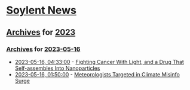 # [Soylent News](../../../README.md)

## [Archives](../../index.md) for [2023](../index.md)

### [Archives](../../index.md) for [2023-05-16](index.md)

* [2023-05-16, 04:33:00](https://soylentnews.org/article.pl?sid=23/05/15/0448241&from=rss) - [Fighting Cancer With Light, and a Drug That Self-assembles Into Nanoparticles](https://soylentnews.org/article.pl?sid=23/05/15/0448241&from=rss)
* [2023-05-16, 01:50:00](https://soylentnews.org/article.pl?sid=23/05/15/0442242&from=rss) - [Meteorologists Targeted in Climate Misinfo Surge](https://soylentnews.org/article.pl?sid=23/05/15/0442242&from=rss)
